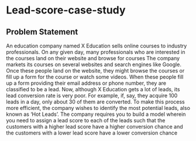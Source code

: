# Lead-score-case-study
## Problem Statement
An education company named X Education sells online courses to industry professionals. On any given day, many professionals who are interested in the courses land on their website and browse for courses
The company markets its courses on several websites and search engines like Google. Once these people land on the website, they might browse the courses or fill up a form for the course or watch some videos. When these people fill up a form providing their email address or phone number, they are classified to be a lead. Now, although X Education gets a lot of leads, its lead conversion rate is very poor. For example, if, say, they acquire 100 leads in a day, only about 30 of them are converted. To make this process more efficient, the company wishes to identify the most potential leads, also known as ‘Hot Leads’.
The company requires you to build a model wherein you need to assign a lead score to each of the leads such that the customers with a higher lead score have a higher conversion chance and the customers with a lower lead score have a lower conversion chance


